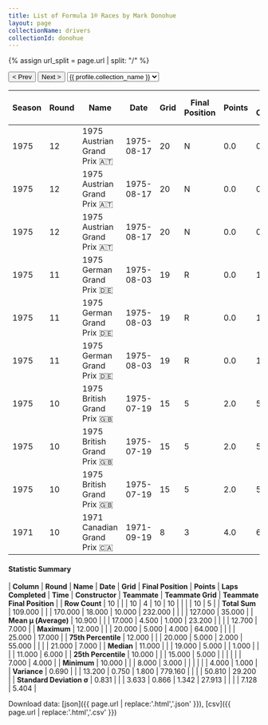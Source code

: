 ```yaml
---
title: List of Formula 1® Races by Mark Donohue
layout: page
collectionName: drivers
collectionId: donohue
---
```


{% assign url_split = page.url | split: "/" %}
<div id="collection-navigation">
<button onclick="selector.options[selector.selectedIndex-1].value && (window.location = selector.options[selector.selectedIndex-1].value);">&lt; Prev</button>
<button onclick="selector.options[selector.selectedIndex+1].value && (window.location = selector.options[selector.selectedIndex+1].value);">Next &gt;</button>
<select id="selector" onchange="this.options[this.selectedIndex].value && (window.location = this.options[this.selectedIndex].value);">
  {% for collectionId in site.data[page.collectionName].refs %}
    {% if collectionId == page.collectionId %}
      {% assign selected = "selected" %}
    {% else %}
      {% assign selected = "" %}
    {% endif %}
    {% assign profile = site.data[page.collectionName][collectionId].profile %}
    <option value="/f1/{{ page.collectionName }}/{{ collectionId }}/{{ url_split[4] }}" {{ selected }}>{{ profile.collection_name }}</option>
  {% endfor %}
</select>
</div>

| Season | Round | Name | Date | Grid | Final Position | Points | Laps Completed | Time | Constructor | Teammate | Teammate Grid | Teammate Final Position |
|--|--|--|--|--|--|--|--|--|--|--|--|--|
| 1975 | 12 | 1975 Austrian Grand Prix 🇦🇹 | 1975-08-17 | 20 | N | 0.0 | 0 |   | March 🇬🇧 | [Vittorio Brambilla 🇮🇹](/f1/drivers/brambilla) | 8 | 1 |
| 1975 | 12 | 1975 Austrian Grand Prix 🇦🇹 | 1975-08-17 | 20 | N | 0.0 | 0 |   | March 🇬🇧 | [Lella Lombardi 🇮🇹](/f1/drivers/lombardi) | 21 | 17 |
| 1975 | 12 | 1975 Austrian Grand Prix 🇦🇹 | 1975-08-17 | 20 | N | 0.0 | 0 |   | March 🇬🇧 | [Hans-Joachim Stuck 🇩🇪](/f1/drivers/stuck) | 4 | R |
| 1975 | 11 | 1975 German Grand Prix 🇩🇪 | 1975-08-03 | 19 | R | 0.0 | 1 |   | March 🇬🇧 | [Lella Lombardi 🇮🇹](/f1/drivers/lombardi) | 25 | 7 |
| 1975 | 11 | 1975 German Grand Prix 🇩🇪 | 1975-08-03 | 19 | R | 0.0 | 1 |   | March 🇬🇧 | [Hans-Joachim Stuck 🇩🇪](/f1/drivers/stuck) | 7 | R |
| 1975 | 11 | 1975 German Grand Prix 🇩🇪 | 1975-08-03 | 19 | R | 0.0 | 1 |   | March 🇬🇧 | [Vittorio Brambilla 🇮🇹](/f1/drivers/brambilla) | 11 | R |
| 1975 | 10 | 1975 British Grand Prix 🇬🇧 | 1975-07-19 | 15 | 5 | 2.0 | 55 |   | March 🇬🇧 | [Vittorio Brambilla 🇮🇹](/f1/drivers/brambilla) | 5 | 6 |
| 1975 | 10 | 1975 British Grand Prix 🇬🇧 | 1975-07-19 | 15 | 5 | 2.0 | 55 |   | March 🇬🇧 | [Hans-Joachim Stuck 🇩🇪](/f1/drivers/stuck) | 14 | R |
| 1975 | 10 | 1975 British Grand Prix 🇬🇧 | 1975-07-19 | 15 | 5 | 2.0 | 55 |   | March 🇬🇧 | [Lella Lombardi 🇮🇹](/f1/drivers/lombardi) | 22 | R |
| 1971 | 10 | 1971 Canadian Grand Prix 🇨🇦 | 1971-09-19 | 8 | 3 | 4.0 | 64 | +1:35.8 | McLaren 🇬🇧 | [Denny Hulme 🇳🇿](/f1/drivers/hulme) | 10 | 4 |

#### Statistic Summary

| **Column** | **Round** | **Name** | **Date** | **Grid** | **Final Position** | **Points** | **Laps Completed** | **Time** | **Constructor** | **Teammate** | **Teammate Grid** | **Teammate Final Position** |
| **Row Count** | 10 |  |  | 10 | 4 | 10 | 10 |  |  |  | 10 | 5 |
| **Total Sum** | 109.000 |  |  | 170.000 | 18.000 | 10.000 | 232.000 |  |  |  | 127.000 | 35.000 |
| **Mean μ (Average)** | 10.900 |  |  | 17.000 | 4.500 | 1.000 | 23.200 |  |  |  | 12.700 | 7.000 |
| **Maximum** | 12.000 |  |  | 20.000 | 5.000 | 4.000 | 64.000 |  |  |  | 25.000 | 17.000 |
| **75th Percentile** | 12.000 |  |  | 20.000 | 5.000 | 2.000 | 55.000 |  |  |  | 21.000 | 7.000 |
| **Median** | 11.000 |  |  | 19.000 | 5.000 |  | 1.000 |  |  |  | 11.000 | 6.000 |
| **25th Percentile** | 10.000 |  |  | 15.000 | 5.000 |  |  |  |  |  | 7.000 | 4.000 |
| **Minimum** | 10.000 |  |  | 8.000 | 3.000 |  |  |  |  |  | 4.000 | 1.000 |
| **Variance** | 0.690 |  |  | 13.200 | 0.750 | 1.800 | 779.160 |  |  |  | 50.810 | 29.200 |
| **Standard Deviation σ** | 0.831 |  |  | 3.633 | 0.866 | 1.342 | 27.913 |  |  |  | 7.128 | 5.404 |

Download data: [json]({{ page.url | replace:'.html','.json' }}), [csv]({{ page.url | replace:'.html','.csv' }})
